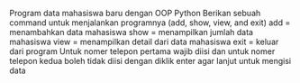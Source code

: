 Program data mahasiswa baru dengan OOP Python
Berikan sebuah command untuk menjalankan programnya (add, show, view, and exit)
add = menambahkan data mahasiswa 
show = menampilkan jumlah data mahasiswa
view = menampilkan detail dari data mahasiswa
exit = keluar dari program
Untuk nomer telepon pertama wajib diisi dan untuk nomer telepon kedua boleh tidak diisi dengan diklik enter agar lanjut untuk mengisi data
